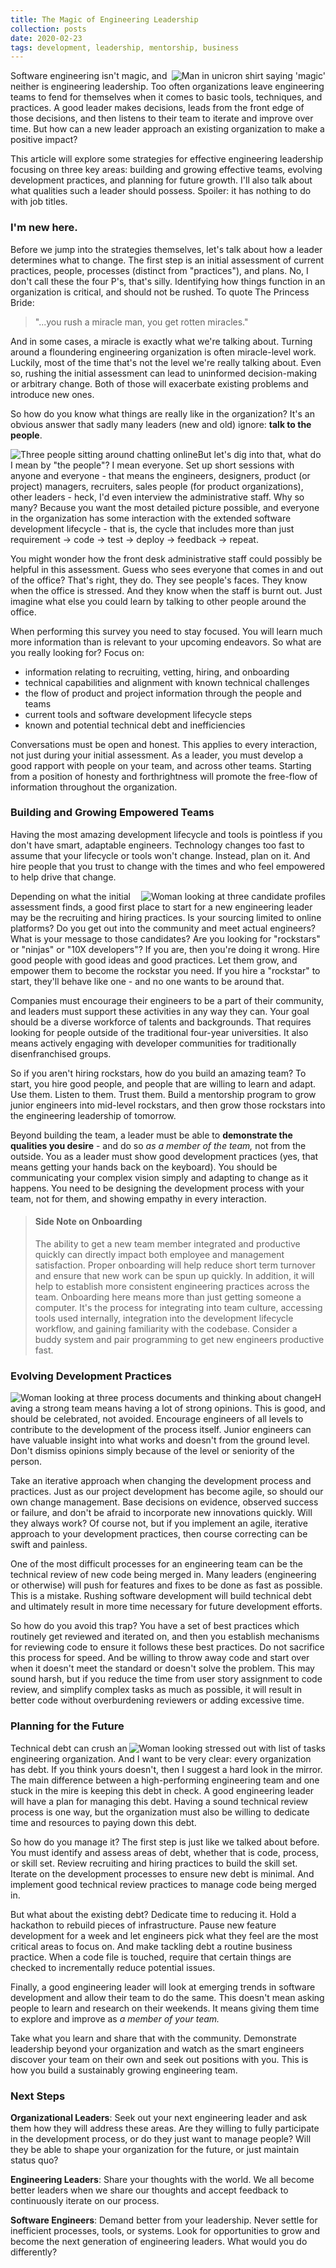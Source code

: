 ```yaml
---
title: The Magic of Engineering Leadership
collection: posts
date: 2020-02-23
tags: development, leadership, mentorship, business
---
```


<img src="/images/magic_still.jpg" alt="Man in unicron shirt saying 'magic'" style="float:right;">

Software engineering isn't magic, and neither is engineering leadership. Too often organizations leave engineering teams to fend for themselves when it comes to basic tools, techniques, and practices. A good leader makes decisions, leads from the front edge of those decisions, and then listens to their team to iterate and improve over time. But how can a new leader approach an existing organization to make a positive impact?

This article will explore some strategies for effective engineering leadership focusing on three key areas: building and growing effective teams, evolving development practices, and planning for future growth. I'll also talk about what qualities such a leader should possess. Spoiler: it has nothing to do with job titles.

### I'm new here.

Before we jump into the strategies themselves, let's talk about how a leader determines what to change. The first step is an initial assessment of current practices, people, processes (distinct from "practices"), and plans. No, I don't call these the four P's, that's silly. Identifying how things function in an organization is critical, and should not be rushed. To quote The Princess Bride:

> "...you rush a miracle man, you get rotten miracles."

And in some cases, a miracle is exactly what we're talking about. Turning around a floundering engineering organization is often miracle-level work. Luckily, most of the time that's not the level we're really talking about. Even so, rushing the initial assessment can lead to uninformed decision-making or arbitrary change. Both of those will exacerbate existing problems and introduce new ones.

So how do you know what things are really like in the organization? It's an obvious answer that sadly many leaders (new and old) ignore: **talk to the people**.

<img src="/images/group_chat.png" alt="Three people sitting around chatting online" style="float:left;">

But let's dig into that, what do I mean by "the people"? I mean everyone. Set up short sessions with anyone and everyone - that means the engineers, designers, product (or project) managers, recruiters, sales people (for product organizations), other leaders - heck, I'd even interview the administrative staff. Why so many? Because you want the most detailed picture possible, and everyone in the organization has some interaction with the extended software development lifecycle - that is, the cycle that includes more than just requirement -> code -> test -> deploy -> feedback -> repeat.

You might wonder how the front desk administrative staff could possibly be helpful in this assessment. Guess who sees everyone that comes in and out of the office? That's right, they do. They see people's faces. They know when the office is stressed. And they know when the staff is burnt out. Just imagine what else you could learn by talking to other people around the office.

When performing this survey you need to stay focused. You will learn much more information than is relevant to your upcoming endeavors. So what are you really looking for? Focus on:

* information relating to recruiting, vetting, hiring, and onboarding
* technical capabilities and alignment with known technical challenges
* the flow of product and project information through the people and teams
* current tools and software development lifecycle steps
* known and potential technical debt and inefficiencies

Conversations must be open and honest. This applies to every interaction, not just during your initial assessment. As a leader, you must develop a good rapport with people on your team, and across other teams. Starting from a position of honesty and forthrightness will promote the free-flow of information throughout the organization.


### Building and Growing Empowered Teams

Having the most amazing development lifecycle and tools is pointless if you don't have smart, adaptable engineers. Technology changes too fast to assume that your lifecycle or tools won't change. Instead, plan on it. And hire people that you trust to change with the times and who feel empowered to help drive that change.

<img src="/images/hire_profiles.png" alt="Woman looking at three candidate profiles" style="float:right;">

Depending on what the initial assessment finds, a good first place to start for a new engineering leader may be the recruiting and hiring practices. Is your sourcing limited to online platforms? Do you get out into the community and meet actual engineers? What is your message to those candidates? Are you looking for "rockstars" or "ninjas" or "10X developers"? If you are, then you're doing it wrong. Hire good people with good ideas and good practices. Let them grow, and empower them to become the rockstar you need. If you hire a "rockstar" to start, they'll behave like one - and no one wants to be around that.

Companies must encourage their engineers to be a part of their community, and leaders must support these activities in any way they can. Your goal should be a diverse workforce of talents and backgrounds. That requires looking for people outside of the traditional four-year universities. It also means actively engaging with developer communities for traditionally disenfranchised groups.

So if you aren't hiring rockstars, how do you build an amazing team? To start, you hire good people, and people that are willing to learn and adapt. Use them. Listen to them. Trust them. Build a mentorship program to grow junior engineers into mid-level rockstars, and then grow those rockstars into the engineering leadership of tomorrow.

Beyond building the team, a leader must be able to **demonstrate the qualities you desire** - and do so _as a member of the team,_ not from the outside. You as a leader must show good development practices (yes, that means getting your hands back on the keyboard). You should be communicating your complex vision simply and adapting to change as it happens. You need to be designing the development process with your team, not for them, and showing empathy in every interaction.

> #### Side Note on Onboarding
> The ability to get a new team member integrated and productive quickly can directly impact both employee and management satisfaction. Proper onboarding will help reduce short term turnover and ensure that new work can be spun up quickly. In addition, it will help to establish more consistent engineering practices across the team. Onboarding here means more than just getting someone a computer. It's the process for integrating into team culture, accessing tools used internally, integration into the development lifecycle workflow, and gaining familiarity with the codebase. Consider a buddy system and pair programming to get new engineers productive fast.


### Evolving Development Practices

<img src="/images/process.png" alt="Woman looking at three process documents and thinking about change" style="float:left;">

Having a strong team means having a lot of strong opinions. This is good, and should be celebrated, not avoided. Encourage engineers of all levels to contribute to the development of the process itself. Junior engineers can have valuable insight into what works and doesn't from the ground level. Don't dismiss opinions simply because of the level or seniority of the person.

Take an iterative approach when changing the development process and practices. Just as our project development has become agile, so should our own change management. Base decisions on evidence, observed success or failure, and don't be afraid to incorporate new innovations quickly. Will they always work? Of course not, but if you implement an agile, iterative approach to your development practices, then course correcting can be swift and painless.

One of the most difficult processes for an engineering team can be the technical review of new code being merged in. Many leaders (engineering or otherwise) will push for features and fixes to be done as fast as possible. This is a mistake. Rushing software development will build technical debt and ultimately result in more time necessary for future development efforts.

So how do you avoid this trap? You have a set of best practices which routinely get reviewed and iterated on, and then you establish mechanisms for reviewing code to ensure it follows these best practices. Do not sacrifice this process for speed. And be willing to throw away code and start over when it doesn't meet the standard or doesn't solve the problem. This may sound harsh, but if you reduce the time from user story assignment to code review, and simplify complex tasks as much as possible, it will result in better code without overburdening reviewers or adding excessive time.


### Planning for the Future

<img src="/images/task_list.png" alt="Woman looking stressed out with list of tasks" style="float:right;">

Technical debt can crush an engineering organization. And I want to be very clear: every organization has debt. If you think yours doesn't, then I suggest a hard look in the mirror. The main difference between a high-performing engineering team and one stuck in the mire is keeping this debt in check. A good engineering leader will have a plan for managing this debt. Having a sound technical review process is one way, but the organization must also be willing to dedicate time and resources to paying down this debt.

So how do you manage it? The first step is just like we talked about before. You must identify and assess areas of debt, whether that is code, process, or skill set. Review recruiting and hiring practices to build the skill set. Iterate on the development processes to ensure new debt is minimal. And implement good technical review practices to manage code being merged in.

But what about the existing debt? Dedicate time to reducing it. Hold a hackathon to rebuild pieces of infrastructure. Pause new feature development for a week and let engineers pick what they feel are the most critical areas to focus on. And make tackling debt a routine business practice. When a code file is touched, require that certain things are checked to incrementally reduce potential issues.

Finally, a good engineering leader will look at emerging trends in software development and allow their team to do the same. This doesn't mean asking people to learn and research on their weekends. It means giving them time to explore and improve as _a member of your team._

Take what you learn and share that with the community. Demonstrate leadership beyond your organization and watch as the smart engineers discover your team on their own and seek out positions with you. This is how you build a sustainably growing engineering team.


### Next Steps

**Organizational Leaders**: Seek out your next engineering leader and ask them how they will address these areas. Are they willing to fully participate in the development process, or do they just want to manage people? Will they be able to shape your organization for the future, or just maintain status quo?

**Engineering Leaders**: Share your thoughts with the world. We all become better leaders when we share our thoughts and accept feedback to continuously iterate on our process.

**Software Engineers**: Demand better from your leadership. Never settle for inefficient processes, tools, or systems. Look for opportunities to grow and become the next generation of engineering leaders. What would you do differently?

<style>
.main-content img {
    display: block;
    width: 25%;
    padding: 1%;
}
</style>
